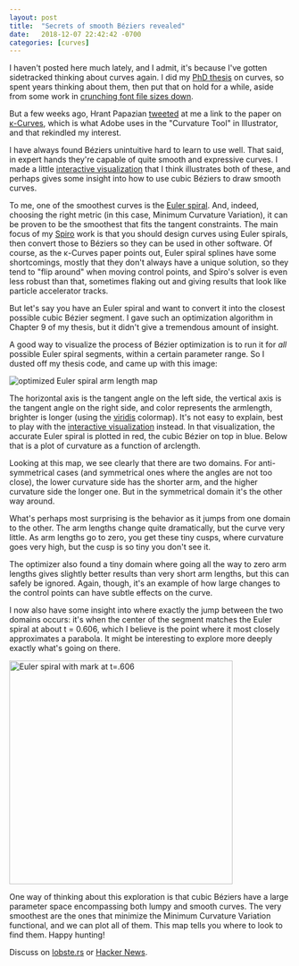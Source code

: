 ```yaml
---
layout: post
title:  "Secrets of smooth Béziers revealed"
date:   2018-12-07 22:42:42 -0700
categories: [curves]
---
```

I haven't posted here much lately, and I admit, it's because I've gotten sidetracked thinking about curves again. I did my [PhD thesis] on curves, so spent years thinking about them, then put that on hold for a while, aside from some work in [crunching font file sizes down].

But a few weeks ago, Hrant Papazian [tweeted] at me a link to the paper on [κ-Curves], which is what Adobe uses in the "Curvature Tool" in Illustrator, and that rekindled my interest.

I have always found Béziers unintuitive hard to learn to use well. That said, in expert hands they're capable of quite smooth and expressive curves. I made a little [interactive visualization] that I think illustrates both of these, and perhaps gives some insight into how to use cubic Béziers to draw smooth curves.

To me, one of the smoothest curves is the [Euler spiral]. And, indeed, choosing the right metric (in this case, Minimum Curvature Variation), it can be proven to be the smoothest that fits the tangent constraints. The main focus of my [Spiro] work is that you should design curves using Euler spirals, then convert those to Béziers so they can be used in other software. Of course, as the κ-Curves paper points out, Euler spiral splines have some shortcomings, mostly that they don't always have a unique solution, so they tend to "flip around" when moving control points, and Spiro's solver is even less robust than that, sometimes flaking out and giving results that look like particle accelerator tracks.

But let's say you have an Euler spiral and want to convert it into the closest possible cubic Bézier segment. I gave such an optimization algorithm in Chapter 9 of my thesis, but it didn't give a tremendous amount of insight.

A good way to visualize the process of Bézier optimization is to run it for *all* possible Euler spiral segments, within a certain parameter range. So I dusted off my thesis code, and came up with this image:

![optimized Euler spiral arm length map](/assets/euler_map.png)

The horizontal axis is the tangent angle on the left side, the vertical axis is the tangent angle on the right side, and color represents the armlength, brighter is longer (using the [viridis] colormap). It's not easy to explain, best to play with the [interactive visualization] instead. In that visualization, the accurate Euler spiral is plotted in red, the cubic Bézier on top in blue. Below that is a plot of curvature as a function of arclength.

Looking at this map, we see clearly that there are two domains. For anti-symmetrical cases (and symmetrical ones where the angles are not too close), the lower curvature side has the shorter arm, and the higher curvature side the longer one. But in the symmetrical domain it's the other way around.

What's perhaps most surprising is the behavior as it jumps from one domain to the other. The arm lengths change quite dramatically, but the curve very little. As arm lengths go to zero, you get these tiny cusps, where curvature goes very high, but the cusp is so tiny you don't see it.

The optimizer also found a tiny domain where going all the way to zero arm lengths gives slightly better results than very short arm lengths, but this can safely be ignored. Again, though, it's an example of how large changes to the control points can have subtle effects on the curve.

I now also have some insight into where exactly the jump between the two domains occurs: it's when the center of the segment matches the Euler spiral at about t = 0.606, which I believe is the point where it most closely approximates a parabola. It might be interesting to explore more deeply exactly what's going on there.

<img src="/assets/euler_spiral_with_mark.png" width="400" alt="Euler spiral with mark at t=.606" />

One way of thinking about this exploration is that cubic Béziers have a large parameter space encompassing both lumpy and smooth curves. The very smoothest are the ones that minimize the Minimum Curvature Variation functional, and we can plot all of them. This map tells you where to look to find them. Happy hunting!

Discuss on [lobste.rs](https://lobste.rs/s/up2aoc/secrets_smooth_beziers_revealed) or [Hacker News](https://news.ycombinator.com/item?id=18635700).

[PhD thesis]: https://levien.com/phd/thesis.pdf
[crunching font file sizes down]: https://github.com/googlefonts/fontcrunch
[tweeted]: https://twitter.com/hhpapazian/status/1061668526224637952
[κ-Curves]: http://faculty.cs.tamu.edu/schaefer/research/kcurves.pdf
[interactive visualization]: https://levien.com/euler_explorer/
[Euler spiral]: https://en.wikipedia.org/wiki/Euler_spiral
[Spiro]: https://levien.com/spiro/
[particle accelerator tracks]: https://mag.uchicago.edu/science-medicine/early-exposure
[viridis]: https://bids.github.io/colormap/
